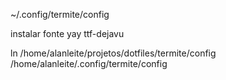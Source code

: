 

~/.config/termite/config

instalar fonte 
yay ttf-dejavu 

ln /home/alanleite/projetos/dotfiles/termite/config /home/alanleite/.config/termite/config
